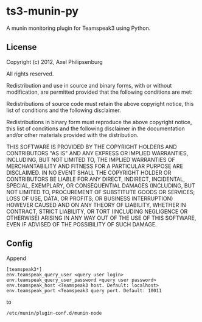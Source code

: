 ts3-munin-py
============
A munin monitoring plugin for Teamspeak3 using Python.


License
-------

Copyright (c) 2012, Axel Philipsenburg

All rights reserved.

Redistribution and use in source and binary forms, with or without modification, are permitted provided that the following conditions are met:

Redistributions of source code must retain the above copyright notice, this list of conditions and the following disclaimer.

Redistributions in binary form must reproduce the above copyright notice, this list of conditions and the following disclaimer in the documentation and/or other materials provided with the distribution.

THIS SOFTWARE IS PROVIDED BY THE COPYRIGHT HOLDERS AND CONTRIBUTORS "AS IS" AND ANY EXPRESS OR IMPLIED WARRANTIES, INCLUDING, BUT NOT LIMITED TO, THE IMPLIED WARRANTIES OF MERCHANTABILITY AND FITNESS FOR A PARTICULAR PURPOSE ARE DISCLAIMED. IN NO EVENT SHALL THE COPYRIGHT HOLDER OR CONTRIBUTORS BE LIABLE FOR ANY DIRECT, INDIRECT, INCIDENTAL, SPECIAL, EXEMPLARY, OR CONSEQUENTIAL DAMAGES (INCLUDING, BUT NOT LIMITED TO, PROCUREMENT OF SUBSTITUTE GOODS OR SERVICES; LOSS OF USE, DATA, OR PROFITS; OR BUSINESS INTERRUPTION) HOWEVER CAUSED AND ON ANY THEORY OF LIABILITY, WHETHER IN CONTRACT, STRICT LIABILITY, OR TORT (INCLUDING NEGLIGENCE OR OTHERWISE) ARISING IN ANY WAY OUT OF THE USE OF THIS SOFTWARE, EVEN IF ADVISED OF THE POSSIBILITY OF SUCH DAMAGE.

Config
------

Append

    [teamspeak3*]
    env.teamspeak_query_user <query user login>
    env.teamspeak_query_user_password <query user password>
    env.teamspeak_host <Teamspeak3 host. Default: localhost>
    env.teamspeak_port <Teamspeak3 query port. Default: 10011

to 

    /etc/munin/plugin-conf.d/munin-node

